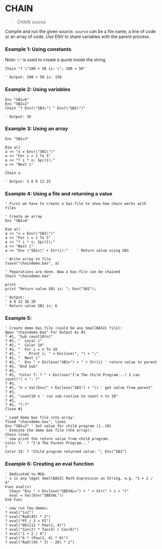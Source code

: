# CHAIN

> CHAIN source

Compile and run the given source. `source` can be a file name, a line of code or an array of code. Use ENV to share variables with the parent process.

### Example 1: Using constants

Note: `\"` is used to create a quote inside the string

```
Chain "? \"100 + 50 is: \"; 100 + 50" 

' Output: 100 + 50 is: 150
```

### Example 2: Using variables

```
Env "SB1=6"
Env "SB2=2"
Chain "? Env(\"SB1\") ^ Env(\"SB2\")" 

' Output: 36
```

### Example 3: Using an array

```
Env "SB1=3"
  
Dim a()          
a << "x = Env(\"SB1\")"
a << "For i = 1 To 5"
a << "? i * x; Spc(1);"
a << "Next i"

Chain a 

' Output: 3 6 9 12 15
```

### Example 4: Using a file and returning a value

```
' First we have to create a bas-file to show how chain works with files

' Create an array
Env "SB1=4"  

Dim a()      
a << "x = Env(\"SB1\")"
a << "For i = 1 To 5"
a << "? i * x; Spc(1);"
a << "Next i"
a << "Env \"SB1=\" + Str(i):"    ' Return value using SB1

' Write array to file
tsave("chaindemo.bas", a)

' Peparations are done. Now a bas-file can be chained
Chain "chaindemo.bas" 

print
print "Return value SB1 is: "; Env("SB1"); 

' Output: 
' 4 8 12 16 20
' Return value SB1 is: 6
```

### Example 5:

```
' Create demo bas file (could be any SmallBASIC file):
Open "chaindemo.bas" For Output As #1
? #1, "Sub count10(n)"
? #1, "  Local i"
? #1, "  Color 14"
? #1, "  For i = n To 10
? #1, "    Print i; " + Enclose(", ") + ";" 
? #1, "  Next i"
? #1, "  Env " + Enclose("SB1=") + " + Str(i) ' return value to parent
? #1, "End Sub"
? #1, 
? #1, "Color 7: ? " + Enclose("I'm The Child Program...! I can count!") + ": ?"
? #1, 
? #1, "n = Val(Env(" + Enclose("SB1") + ")) ' get value from parent"
? #1, 
? #1, "count10 n ' run sub-routine to count n to 10"
? #1, 
? #1, "?:?"
Close #1

' Load demo bas file into array:
Tload "chaindemo.bas", lines
Env "SB1=2" ' Set value for child program (1..10)
' Execute the demo bas file (the array):
Chain lines
' now print the return value from child program:
Color 7:  ? "I'm The Parent Program..."
?
Color 15: ? "Child program returned value: "; Env("SB1")
```

### Example 6: Creating an eval function

```
' Dedicated to MGA.
' s is any legal SmallBASIC Math Expression as String, e.g. "1 + 2 / 4"
Func eval(s)
  Chain "Env " + Enclose("SBEVAL=") + " + Str(" + s + ")"
  eval = Val(Env("SBEVAL"))
End Func

' now run few demos:
? eval("1+2") 
? eval("Rad(45) * 2") 
? eval("PI / 2 + PI")
? eval("0b1111 * Pow(2, 4)")
? eval("Sin(2) * Tan(4) / Cos(6)")
? eval("1 + 2 / 4")
? eval("6 * (Pow(2, 4) * 8)")
? eval("Rad((45 * 3) - 20) * 2")
```



